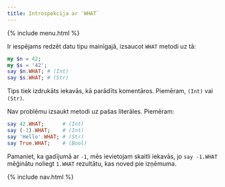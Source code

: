 ```yaml
---
title: Introspekcija ar `WHAT`
---
```


{% include menu.html %}

Ir iespējams redzēt datu tipu mainīgajā, izsaucot `WHAT` metodi uz tā:

```raku
my $n = 42;
my $s = '42';
say $n.WHAT; # (Int)
say $s.WHAT; # (Str)
```

Tips tiek izdrukāts iekavās, kā parādīts komentāros. Piemēram, `(Int)` vai `(Str)`.

Nav problēmu izsaukt metodi uz pašas literāles. Piemēram:

```raku
say 42.WHAT;      # (Int)
say (-1).WHAT;    # (Int)
say 'Hello'.WHAT; # (Str)
say True.WHAT;    # (Bool)
```

Pamaniet, ka gadījumā ar `-1`, mēs ievietojam skaitli iekavās, jo `say -1.WHAT` mēģinātu noliegt `1.WHAT` rezultātu, kas noved pie izņēmuma.

{% include nav.html %}